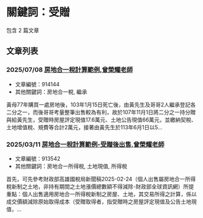 # 關鍵詞：受贈

包含 2 篇文章

## 文章列表

### 2025/07/08 [房地合一稅計算範例,曾榮耀老師](../../articles/914144_%E6%88%BF%E5%9C%B0%E5%90%88%E4%B8%80%E7%A8%85%E8%A8%88%E7%AE%97%E7%AF%84%E4%BE%8B%2C%E6%9B%BE%E6%A6%AE%E8%80%80%E8%80%81%E5%B8%AB.md)
- 文章編號：914144
- 其他關鍵詞：房地合一稅, 繼承

黃母77年購買一處房地後，103年1月15日死亡後，由黃先生及哥哥2人繼承登記各二分之一，而後哥哥考量整筆出售較為有利，故於107年11月1日將二分之一持分贈與給黃先生，受贈時房屋評定現值17.6萬元、土地公告現值66萬元，並繳納契稅、土地增值稅、規費等合計2萬元，接著由黃先生於113年6月1日以5...

### 2025/03/11 [房地合一稅計算範例-受贈後出售,曾榮耀老師](../../articles/913542_%E6%88%BF%E5%9C%B0%E5%90%88%E4%B8%80%E7%A8%85%E8%A8%88%E7%AE%97%E7%AF%84%E4%BE%8B-%E5%8F%97%E8%B4%88%E5%BE%8C%E5%87%BA%E5%94%AE%2C%E6%9B%BE%E6%A6%AE%E8%80%80%E8%80%81%E5%B8%AB.md)
- 文章編號：913542
- 其他關鍵詞：房地合一所得稅, 土地現值, 所得稅

首先，可先參考財政部高雄國稅局新聞稿2025-02-24（個人出售屬房地合一所得稅新制之土地，非持有期間之土地漲價總數額不得減除-財政部全球資訊網）所提重點：個人出售適用房地合一所得稅新制之房屋、土地，其交易所得之計算，係以成交價額減除原始取得成本（受贈取得者，指受贈時之房屋評定現值及公告土地現值，...
